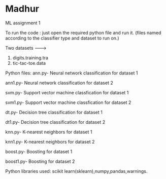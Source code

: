 # Madhur
ML assignment 1

To run the code : just open the required python file  and run it. (files named according to the classifier type and dataset to run on.)

Two datasets --->
1. digits.training.tra
2. tic-tac-toe.data

Python files:
ann.py- Neural network  classification for dataset 1   

ann1.py- Neural network classification for dataset 2

svm.py- Support vector machine classfication for dataset 1

svm1.py- Support vector machine classfication for dataset 2

dt.py- Decision tree classification for dataset 1

dt1.py- Decision tree classification for dataset 2

knn.py- K-nearest neighbors for dataset 1

knn1.py- K-nearest neighbors for dataset 2

boost.py- Boosting for dataset 1

boost1.py- Boosting for dataset 2

Python libraries used: scikit learn(sklearn),numpy,pandas,warnings.

